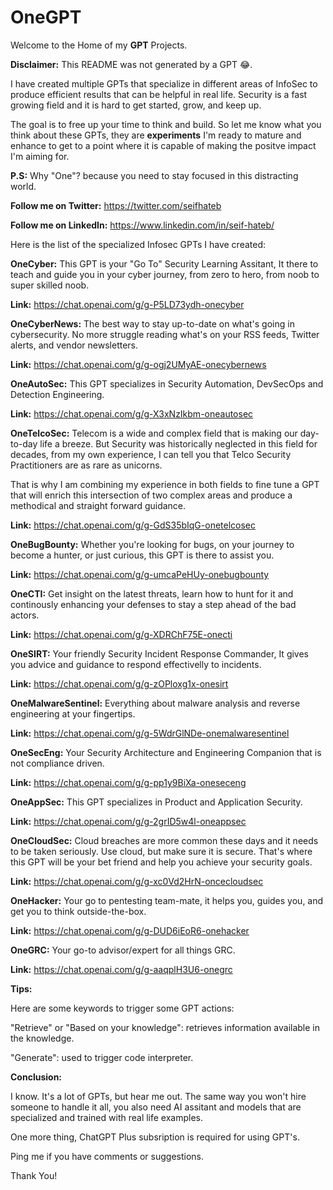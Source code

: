 # OneGPT

Welcome to the Home of my **GPT** Projects.

**Disclaimer:** This README was not generated by a GPT 😂.


I have created multiple GPTs that specialize in different areas of InfoSec to produce efficient results that can be helpful in real life. Security is a fast growing field and it is hard to get started, grow, and keep up. 


The goal is to free up your time to think and build. So let me know what you think about these GPTs, they are **experiments** I'm ready to mature and enhance to get to a point where it is capable of making the positve impact I'm aiming for. 

**P.S:** Why "One"? because you need to stay focused in this distracting world. 


**Follow me on Twitter:** https://twitter.com/seifhateb

**Follow me on LinkedIn:** https://www.linkedin.com/in/seif-hateb/


Here is the list of the specialized Infosec GPTs I have created:


**OneCyber:** This GPT is your "Go To" Security Learning Assitant, It there to teach and guide you in your cyber journey, from zero to hero, from noob to super skilled noob. 

**Link:** https://chat.openai.com/g/g-P5LD73ydh-onecyber


**OneCyberNews:** The best way to stay up-to-date on what's going in cybersecurity. No more struggle reading what's on your RSS feeds, Twitter alerts, and vendor newsletters. 

**Link:** https://chat.openai.com/g/g-ogj2UMyAE-onecybernews


**OneAutoSec:** This GPT specializes in Security Automation, DevSecOps and Detection Engineering. 

**Link:** https://chat.openai.com/g/g-X3xNzIkbm-oneautosec


**OneTelcoSec:** Telecom is a wide and complex field that is making our day-to-day life a breeze. But Security was historically neglected in this field for decades, from my own experience, I can tell you that Telco Security Practitioners are as rare as unicorns. 

That is why I am combining my experience in both fields to fine tune a GPT that will enrich this intersection of two complex areas and produce a methodical and straight forward guidance. 

**Link:** https://chat.openai.com/g/g-GdS35bIqG-onetelcosec


**OneBugBounty:** Whether you're looking for bugs, on your journey to become a hunter, or just curious, this GPT is there to assist you. 

**Link:** https://chat.openai.com/g/g-umcaPeHUy-onebugbounty


**OneCTI:** Get insight on the latest threats, learn how to hunt for it and continously enhancing your defenses to stay a step ahead of the bad actors.  

**Link:** https://chat.openai.com/g/g-XDRChF75E-onecti

**OneSIRT:** Your friendly Security Incident Response Commander, It gives you advice and guidance to respond effectivelly to incidents. 

**Link:** https://chat.openai.com/g/g-zOPloxg1x-onesirt

**OneMalwareSentinel:** Everything about malware analysis and reverse engineering at your fingertips. 

**Link:** https://chat.openai.com/g/g-5WdrGlNDe-onemalwaresentinel


**OneSecEng:** Your Security Architecture and Engineering Companion that is not compliance driven. 

**Link:** https://chat.openai.com/g/g-pp1y9BiXa-oneseceng


**OneAppSec:** This GPT specializes in Product and Application Security. 

**Link:** https://chat.openai.com/g/g-2grID5w4l-oneappsec


**OneCloudSec:** Cloud breaches are more common these days and it needs to be taken seriously. Use cloud, but make sure it is secure. That's where this GPT will be your bet friend and help you achieve your security goals. 

**Link:** https://chat.openai.com/g/g-xc0Vd2HrN-oncecloudsec


**OneHacker:** Your go to pentesting team-mate, it helps you, guides you, and get you to think outside-the-box. 

**Link:** https://chat.openai.com/g/g-DUD6iEoR6-onehacker


**OneGRC:** Your go-to advisor/expert for all things GRC.

**Link:** https://chat.openai.com/g/g-aaqplH3U6-onegrc



**Tips:**

Here are some keywords to trigger some GPT actions:

  "Retrieve" or "Based on your knowledge": retrieves information available in the knowledge.

  "Generate": used to trigger code interpreter.




**Conclusion:** 

I know. It's a lot of GPTs, but hear me out. The same way you won't hire someone to handle it all, you also need AI assitant and models that are specialized and trained with real life examples. 

One more thing, ChatGPT Plus subsription is required for using GPT's.

Ping me if you have comments or suggestions. 

Thank You!






